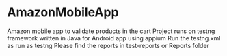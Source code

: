 # AmazonMobileApp
Amazon mobile app to validate products in the cart
Project runs on testng framework written in Java for Android app using appium
Run the testng.xml as run as testng
Please find the reports in test-reports or Reports folder
